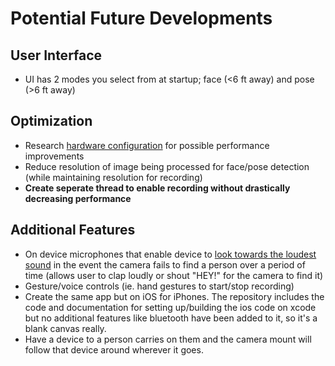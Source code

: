 # Potential Future Developments

## User Interface
* UI has 2 modes you select from at startup; face (<6 ft away) and pose (>6 ft away)

## Optimization
* Research [hardware configuration](https://developers.google.com/android/reference/com/google/mlkit/vision/pose/PoseDetectorOptionsBase) for possible performance improvements
* Reduce resolution of image being processed for face/pose detection (while maintaining resolution for recording)
* **Create seperate thread to enable recording without drastically decreasing performance**

## Additional Features
* On device microphones that enable device to [look towards the loudest sound](https://www.youtube.com/watch?v=CgrFabQvES4) in the event the camera fails to find a person over a period of time (allows user to clap loudly or shout "HEY!" for the camera to find it)
* Gesture/voice controls (ie. hand gestures to start/stop recording)
* Create the same app but on iOS for iPhones. The repository includes the code and documentation for setting up/building the ios code on xcode but no additional features like bluetooth have been added to it, so it's a blank canvas really. 
* Have a device to a person carries on them and the camera mount will follow that device around wherever it goes.

